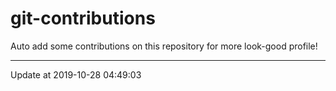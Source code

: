# git-contributions

Auto add some contributions on this repository for more look-good profile!

---

Update at 2019-10-28 04:49:03

